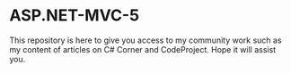 # ASP.NET-MVC-5
This repository is here to give you access to my community work such as my content of articles on C# Corner and CodeProject. Hope it will assist you.
